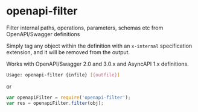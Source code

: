 # openapi-filter

Filter internal paths, operations, parameters, schemas etc from OpenAPI/Swagger definitions

Simply tag any object within the definition with an `x-internal` specification extension, and it will be removed from the output.

Works with OpenAPI/Swagger 2.0 and 3.0.x and AsyncAPI 1.x definitions.

```sh
Usage: openapi-filter {infile} [{outfile}]
```

or 

```javascript
var openapiFilter = require('openapi-filter');
var res = openapiFilter.filter(obj);
```
